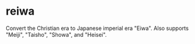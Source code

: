 # reiwa
Convert the Christian era to Japanese imperial era "Eiwa". Also supports "Meiji", "Taisho", "Showa", and "Heisei".
